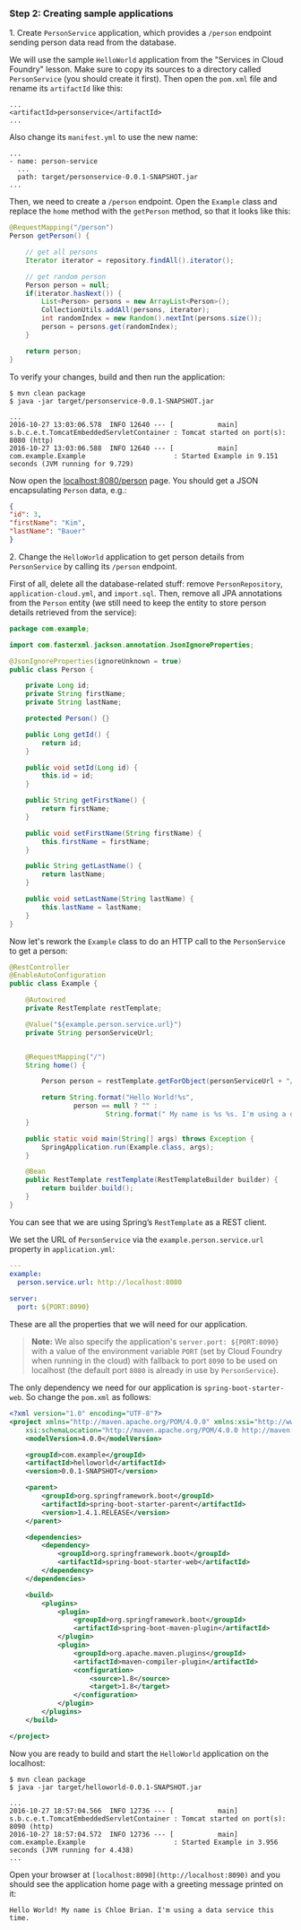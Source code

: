 ### Step 2: Creating sample applications

1\. Create `PersonService` application, which provides a `/person` endpoint sending person data read from the database.

We will use the sample `HelloWorld` application from the "Services in Cloud Foundry" lesson. Make sure to copy its sources to a directory called `PersonService` (you should create it first). Then open the `pom.xml` file and rename its `artifactId` like this:

    ...
    <artifactId>personservice</artifactId>
    ...

Also change its `manifest.yml` to use the new name:

    ...
    - name: person-service
      ...
      path: target/personservice-0.0.1-SNAPSHOT.jar
    ...

Then, we need to create a `/person` endpoint. Open the `Example` class and replace the `home` method with the `getPerson` method, so that it looks like this:

```java
@RequestMapping("/person")
Person getPerson() {

    // get all persons
    Iterator iterator = repository.findAll().iterator();

    // get random person
    Person person = null;
    if(iterator.hasNext()) {
        List<Person> persons = new ArrayList<Person>();
        CollectionUtils.addAll(persons, iterator);
        int randomIndex = new Random().nextInt(persons.size());
        person = persons.get(randomIndex);
    }

    return person;
}
```

To verify your changes, build and then run the application:

    $ mvn clean package
    $ java -jar target/personservice-0.0.1-SNAPSHOT.jar
    
    ...
    2016-10-27 13:03:06.578  INFO 12640 --- [           main] s.b.c.e.t.TomcatEmbeddedServletContainer : Tomcat started on port(s): 8080 (http)
    2016-10-27 13:03:06.588  INFO 12640 --- [           main] com.example.Example                      : Started Example in 9.151 seconds (JVM running for 9.729)

Now open the [localhost:8080/person](http://localhost:8080/person) page. You should get a JSON encapsulating `Person` data, e.g.:

```json
{
"id": 3,
"firstName": "Kim",
"lastName": "Bauer"
}
```

2\. Change the `HelloWorld` application to get person details from `PersonService` by calling its `/person` endpoint.

First of all, delete all the database-related stuff: remove `PersonRepository`, `application-cloud.yml`, and `import.sql`.
Then, remove all JPA annotations from the `Person` entity (we still need to keep the entity to store person details retrieved from the service):

```java
package com.example;

import com.fasterxml.jackson.annotation.JsonIgnoreProperties;

@JsonIgnoreProperties(ignoreUnknown = true)
public class Person {

    private Long id;
    private String firstName;
    private String lastName;

    protected Person() {}

    public Long getId() {
        return id;
    }

    public void setId(Long id) {
        this.id = id;
    }

    public String getFirstName() {
        return firstName;
    }

    public void setFirstName(String firstName) {
        this.firstName = firstName;
    }

    public String getLastName() {
        return lastName;
    }

    public void setLastName(String lastName) {
        this.lastName = lastName;
    }
}
```

Now let's rework the `Example` class to do an HTTP call to the `PersonService` to get a person:

```java
@RestController
@EnableAutoConfiguration
public class Example {

    @Autowired
    private RestTemplate restTemplate;

    @Value("${example.person.service.url}")
    private String personServiceUrl;


    @RequestMapping("/")
    String home() {

        Person person = restTemplate.getForObject(personServiceUrl + "/person", Person.class);

        return String.format("Hello World!%s",
                person == null ? "" :
                        String.format(" My name is %s %s. I'm using a data service this time.", person.getFirstName(), person.getLastName()));
    }

    public static void main(String[] args) throws Exception {
        SpringApplication.run(Example.class, args);
    }

    @Bean
    public RestTemplate restTemplate(RestTemplateBuilder builder) {
        return builder.build();
    }
}
```

You can see that we are using Spring’s `RestTemplate` as a REST client.

We set the URL of `PersonService` via the `example.person.service.url` property in `application.yml`:

```yml
---
example:
  person.service.url: http://localhost:8080
  
server:
  port: ${PORT:8090}  
```

These are all the properties that we will need for our application.

> **Note:** We also specify the application's `server.port: ${PORT:8090}` with a value of the environment variable `PORT` (set by Cloud Foundry when running in the cloud) with fallback to port `8090` to be used on localhost (the default port `8080` is already in use by `PersonService`).

The only dependency we need for our application is `spring-boot-starter-web`. So change the `pom.xml` as follows:

```xml
<?xml version="1.0" encoding="UTF-8"?>
<project xmlns="http://maven.apache.org/POM/4.0.0" xmlns:xsi="http://www.w3.org/2001/XMLSchema-instance"
    xsi:schemaLocation="http://maven.apache.org/POM/4.0.0 http://maven.apache.org/xsd/maven-4.0.0.xsd">
    <modelVersion>4.0.0</modelVersion>

    <groupId>com.example</groupId>
    <artifactId>helloworld</artifactId>
    <version>0.0.1-SNAPSHOT</version>

    <parent>
        <groupId>org.springframework.boot</groupId>
        <artifactId>spring-boot-starter-parent</artifactId>
        <version>1.4.1.RELEASE</version>
    </parent>

    <dependencies>
        <dependency>
            <groupId>org.springframework.boot</groupId>
            <artifactId>spring-boot-starter-web</artifactId>
        </dependency>
    </dependencies>

    <build>
        <plugins>
            <plugin>
                <groupId>org.springframework.boot</groupId>
                <artifactId>spring-boot-maven-plugin</artifactId>
            </plugin>
            <plugin>
                <groupId>org.apache.maven.plugins</groupId>
                <artifactId>maven-compiler-plugin</artifactId>
                <configuration>
                    <source>1.8</source>
                    <target>1.8</target>
                </configuration>
            </plugin>
        </plugins>
    </build>

</project>
```

Now you are ready to build and start the `HelloWorld` application on the localhost:

    $ mvn clean package
    $ java -jar target/helloworld-0.0.1-SNAPSHOT.jar

    ...
    2016-10-27 18:57:04.566  INFO 12736 --- [           main] s.b.c.e.t.TomcatEmbeddedServletContainer : Tomcat started on port(s): 8090 (http)
    2016-10-27 18:57:04.572  INFO 12736 --- [           main] com.example.Example                      : Started Example in 3.956 seconds (JVM running for 4.438)
    ...

Open your browser at `[localhost:8090](http://localhost:8090)` and you should see the application home page with a greeting message printed on it:

    Hello World! My name is Chloe Brian. I'm using a data service this time.
